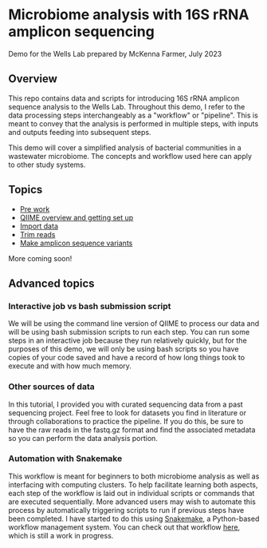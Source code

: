 # Microbiome analysis with 16S rRNA amplicon sequencing
Demo for the Wells Lab prepared by McKenna Farmer, July 2023


## Overview
This repo contains data and scripts for introducing 16S rRNA amplicon sequence analysis to the Wells Lab. Throughout this demo, I refer to the data processing steps interchangeably as a "workflow" or "pipeline". This is meant to convey that the analysis is performed in multiple steps, with inputs and outputs feeding into subsequent steps.  

This demo will cover a simplified analysis of bacterial communities in a wastewater microbiome. The concepts and workflow used here can apply to other study systems. 

## Topics
- [Pre work](/docs/00_prework.md)
- [QIIME overview and getting set up](/docs/01_qiime_intro.md)
- [Import data](/docs/02_import_data.md)
- [Trim reads](/docs/03_trim_reads.md)
- [Make amplicon sequence variants](/docs/04_make_asv.md)

More coming soon! 


## Advanced topics
### Interactive job vs bash submission script
We will be using the command line version of QIIME to process our data and will be using bash submission scripts to run each step. You can run some steps in an interactive job because they run relatively quickly, but for the purposes of this demo, we will only be using bash scripts so you have copies of your code saved and have a record of how long things took to execute and with how much memory. 


### Other sources of data
In this tutorial, I provided you with curated sequencing data from a past sequencing project. Feel free to look for datasets you find in literature or through collaborations to practice the pipeline. If you do this, be sure to have the raw reads in the fastq.gz format and find the associated metadata so you can perform the data analysis portion. 


### Automation with Snakemake
This workflow is meant for beginners to both microbiome analysis as well as interfacing with computing clusters. To help facilitate learning both aspects, each step of the workflow is laid out in individual scripts or commands that are executed sequentially. More advanced users may wish to automate this process by automatically triggering scripts to run if previous steps have been completed. I have started to do this using [Snakemake](https://snakemake.readthedocs.io/en/stable/), a Python-based workflow management system. You can check out that workflow [here](https://github.com/mckfarm/snakemake_16S), which is still a work in progress. 